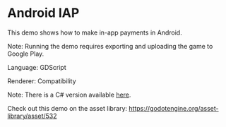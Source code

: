 # Android IAP

This demo shows how to make in-app payments in Android.

Note: Running the demo requires exporting and uploading the game to Google Play.

Language: GDScript

Renderer: Compatibility

Note: There is a C# version available
[here](https://github.com/godotengine/godot-demo-projects/tree/master/mono/android_iap).

Check out this demo on the asset library: https://godotengine.org/asset-library/asset/532
